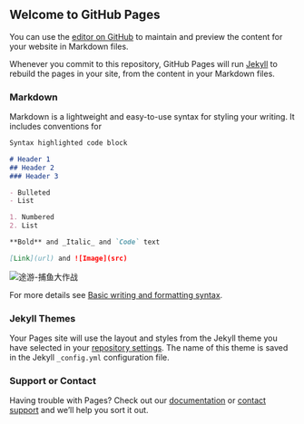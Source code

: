 ## Welcome to GitHub Pages

You can use the [editor on GitHub](https://github.com/SekiKoutiku/SekiKoutiku.github.io/edit/main/README.md) to maintain and preview the content for your website in Markdown files.

Whenever you commit to this repository, GitHub Pages will run [Jekyll](https://jekyllrb.com/) to rebuild the pages in your site, from the content in your Markdown files.

### Markdown

Markdown is a lightweight and easy-to-use syntax for styling your writing. It includes conventions for

```markdown
Syntax highlighted code block

# Header 1
## Header 2
### Header 3

- Bulleted
- List

1. Numbered
2. List

**Bold** and _Italic_ and `Code` text

[Link](url) and ![Image](src)
```
![途游-捕鱼大作战]([http://url/a.png](https://image.baidu.com/search/detail?ct=503316480&z=0&ipn=d&word=%E6%8D%95%E9%B1%BC%E5%A4%A7%E4%BD%9C%E6%88%98&step_word=&hs=0&pn=6&spn=0&di=7108135681917976577&pi=0&rn=1&tn=baiduimagedetail&is=0%2C0&istype=0&ie=utf-8&oe=utf-8&in=&cl=2&lm=-1&st=undefined&cs=1785300936%2C20293140&os=2064067363%2C2518057008&simid=1785300936%2C20293140&adpicid=0&lpn=0&ln=1117&fr=&fmq=1655686822033_R&fm=&ic=undefined&s=undefined&hd=undefined&latest=undefined&copyright=undefined&se=&sme=&tab=0&width=undefined&height=undefined&face=undefined&ist=&jit=&cg=&bdtype=0&oriquery=&objurl=https%3A%2F%2Fgimg2.baidu.com%2Fimage_search%2Fsrc%3Dhttp%3A%2F%2Fimgres.qu99.com%2Fqu99%2F109%2F544351-202008241758085f438f3017b67.jpg%26refer%3Dhttp%3A%2F%2Fimgres.qu99.com%26app%3D2002%26size%3Df9999%2C10000%26q%3Da80%26n%3D0%26g%3D0n%26fmt%3Dauto%3Fsec%3D1658278828%26t%3Dc770674bc46b0008a6905698f6689e6b&fromurl=ippr_z2C%24qAzdH3FAzdH3Fooo_z%26e3Bq7ll_z%26e3Bv54AzdH3F2w4jAzdH3Fgc99nc8_z%26e3Bip4s&gsm=7&rpstart=0&rpnum=0&islist=&querylist=&nojc=undefined&dyTabStr=MCw2LDIsMSw0LDcsOCwzLDUsOQ%3D%3D))

For more details see [Basic writing and formatting syntax](https://docs.github.com/en/github/writing-on-github/getting-started-with-writing-and-formatting-on-github/basic-writing-and-formatting-syntax).

### Jekyll Themes

Your Pages site will use the layout and styles from the Jekyll theme you have selected in your [repository settings](https://github.com/SekiKoutiku/SekiKoutiku.github.io/settings/pages). The name of this theme is saved in the Jekyll `_config.yml` configuration file.

### Support or Contact

Having trouble with Pages? Check out our [documentation](https://docs.github.com/categories/github-pages-basics/) or [contact support](https://support.github.com/contact) and we’ll help you sort it out.
